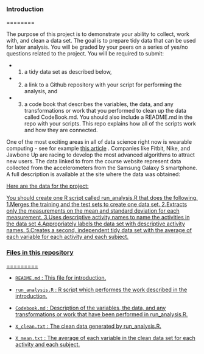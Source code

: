 ### Introduction
========

The purpose of this project is to demonstrate your ability to collect, work with, and clean a data set. The goal is to prepare tidy data that can be used for later analysis. You will be graded by your peers on a series of yes/no questions related to the project. 
You will be required to submit: 
* 1) a tidy data set as described below,
* 2) a link to a Github repository with your script for performing the analysis, and 
* 3) a code book that describes the variables, the data, and any transformations or work that you performed to clean up the data called CodeBook.md. You should also include a README.md in the repo with your scripts. This repo explains how all of the scripts work and how they are connected.  

One of the most exciting areas in all of data science right now is wearable computing - see for example <a href="http://www.insideactivitytracking.com/data-science-activity-tracking-and-the-battle-for-the-worlds-top-sports-brand/">this article</a> . Companies like Fitbit, Nike, and Jawbone Up are racing to develop the most advanced algorithms to attract new users. The data linked to from the course website represent data collected from the accelerometers from the Samsung Galaxy S smartphone. A full description is available at the site where the data was obtained: 

<a href="http://archive.ics.uci.edu/ml/datasets/Human+Activity+Recognition+Using+Smartphones"> 

Here are the data for the project: 

<a href="https://d396qusza40orc.cloudfront.net/getdata%2Fprojectfiles%2FUCI%20HAR%20Dataset.zip">

You should create one R script called run_analysis.R that does the following. 
1.Merges the training and the test sets to create one data set.
2.Extracts only the measurements on the mean and standard deviation for each measurement. 
3.Uses descriptive activity names to name the activities in the data set
4.Appropriately labels the data set with descriptive activity names. 
5.Creates a second, independent tidy data set with the average of each variable for each activity and each subject. 

### Files in this repository
=========

- `README.md`       : This file for introduction.

- `run_analysis.R`  : R script which performes the work described in the introduction.

- `Codebook.md`     : Description of the variables, the data, and any transformations or work that have been performed in run_analysis.R.

- `X_clean.txt`     : The clean data generated by run_analysis.R.

- `X_mean.txt`      : The average of each variable in the clean data set for each activity and each subject. 


